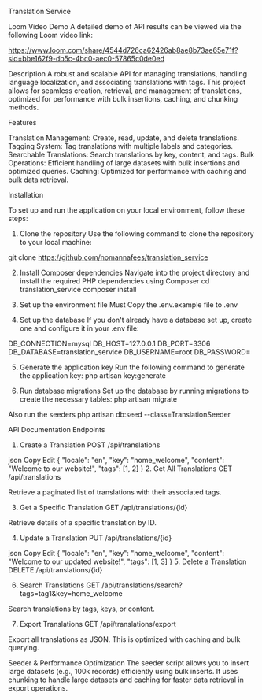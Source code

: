 
Translation Service

Loom Video Demo
A detailed demo of API results can be viewed via the following Loom video link:

https://www.loom.com/share/4544d726ca62426ab8ae8b73ae65e71f?sid=bbe162f9-db5c-4bc0-aec0-57865c0de0ed

Description
A robust and scalable API for managing translations, handling language localization, and associating translations with tags. This project allows for seamless creation, retrieval, 
and management of translations, optimized for performance with bulk insertions, caching, and chunking methods.

Features

Translation Management: Create, read, update, and delete translations.
Tagging System: Tag translations with multiple labels and categories.
Searchable Translations: Search translations by key, content, and tags.
Bulk Operations: Efficient handling of large datasets with bulk insertions and optimized queries.
Caching: Optimized for performance with caching and bulk data retrieval.

Installation

To set up and run the application on your local environment, follow these steps:

1. Clone the repository
Use the following command to clone the repository to your local machine:

git clone https://github.com/nomannafees/translation_service

2. Install Composer dependencies
Navigate into the project directory and install the required PHP dependencies using Composer cd translation_service composer install

3. Set up the environment file
Must Copy the .env.example file to .env
4. Set up the database
If you don't already have a database set up, create one and configure it in your .env file:

DB_CONNECTION=mysql
 DB_HOST=127.0.0.1
 DB_PORT=3306
 DB_DATABASE=translation_service
 DB_USERNAME=root
 DB_PASSWORD=

5. Generate the application key
Run the following command to generate the application key: php artisan key:generate

6. Run database migrations
Set up the database by running migrations to create the necessary tables: php artisan migrate

Also run the seeders php artisan db:seed --class=TranslationSeeder

API Documentation
Endpoints
1. Create a Translation
POST /api/translations

json
Copy
Edit
{
    "locale": "en",
    "key": "home_welcome",
    "content": "Welcome to our website!",
    "tags": [1, 2]
}
2. Get All Translations
GET /api/translations

Retrieve a paginated list of translations with their associated tags.

3. Get a Specific Translation
GET /api/translations/{id}

Retrieve details of a specific translation by ID.

4. Update a Translation
PUT /api/translations/{id}

json
Copy
Edit
{
    "locale": "en",
    "key": "home_welcome",
    "content": "Welcome to our updated website!",
    "tags": [1, 3]
}
5. Delete a Translation
DELETE /api/translations/{id}

6. Search Translations
GET /api/translations/search?tags=tag1&key=home_welcome

Search translations by tags, keys, or content.

7. Export Translations
GET /api/translations/export

Export all translations as JSON. This is optimized with caching and bulk querying.

Seeder & Performance Optimization
The seeder script allows you to insert large datasets (e.g., 100k records) efficiently using bulk inserts.
It uses chunking to handle large datasets and caching for faster data retrieval in export operations.
